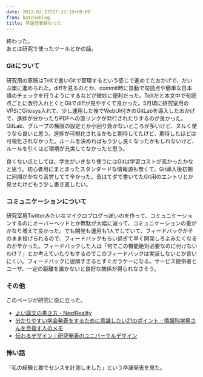 ```yaml
---
date: 2012-02-23T17:33:19+09:00
from: hatenablog
title: 卒論発表終わった
---
```


<p>終わった。<br>
あとは研究で使ったツールとかの話。</p>

<div class="section">
    <h3>Gitについて</h3>
    <p>研究用の原稿はTeXで書いGitで管理するという感じで進めてたおかげで、だいぶ楽に進められた。diffを見るのとか、commit時に自動で句読点や簡単な日本語のチェックを行うようにするなどが微妙に便利だった。TeXだと本文中で句読点ごとに改行入れとくとGitでdiffが見やすくて良かった。5月頃に研究室用のVPSにGitosys入れて、少し運用した後でWebUI付きのGitLabを導入したおかげで、進捗が分かったりPDFへの直リンクが発行されたりするのが良かった。GitLab、グループの権限の設定とか小回り効かないところが多いけど、ヌルく使うなら良いと思う。進捗が可視化されるかもと期待してたけど、期待したほどは可視化されなかった。ルールを決めればもう少し良くなったかもしれないけど、ルールを引くほど環境が充実してなかったと思う。</p>
<p>良くない点としては、学生がいきなり使うにはGitは学習コストが高かったかなと思う。初心者用にまとまったスタンダードな情報源も無くて、Git導入後初期に同期がかなり苦労してて辛かった。昔はてダで書いてたGit用のエントリとか見せたけどもう少し書き直したい。</p>

</div>
<div class="section">
    <h3>コミュニケーションについて</h3>
    <p>研究室用Twitterみたいなマイクロブログっぽいのを作って、コミュニケーションするのにオーバーヘッドとか無駄が大幅に減って、コミュニケーションの量がかなり増えて良かった。でも開発も運用も1人でしていて、フィードバックがそのまま投げられるので、フィードバックもらい過ぎて早く開発しろよみたくなるのが辛かった。フィードバックした人は「何でこの機能絶対必要なのに付けないわけ？」とか考えていたりもするのでこのフィードバックは実装しないとか言いにくい。フィードバックに従順すぎるとすぐガラケーになる。サービス提供者とユーザ、一定の距離を置かないと良好な関係が得られなさそう。</p>

</div>
<div class="section">
    <h3>その他</h3>
    <p>このページが研究に役に立った。</p>

<ul>
<li><a href="http://d.hatena.ne.jp/rkmt/20101215/1292374172">よい論文の書き方 - NextReality</a></li>
<li><a href="http://did2.blog64.fc2.com/blog-entry-460.html">分かりやすい学会発表をするために意識したい21のポイント - 情報科学屋さんを目指す人のメモ</a></li>
<li><a href="http://tsutawarudesign.web.fc2.com/index.html">伝わるデザイン｜研究発表のユニバーサルデザイン</a></li>
</ul>
</div>
<div class="section">
    <h3>怖い話</h3>
    <p>「私の経験と勘でセンスを計測しました」という卒論発表を見た。</p>

</div>
